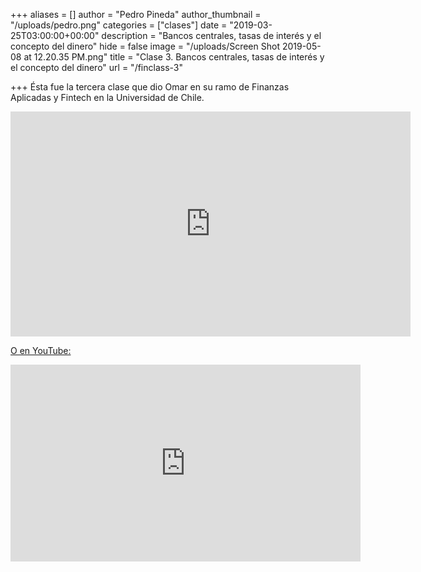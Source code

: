 +++
aliases = []
author = "Pedro Pineda"
author_thumbnail = "/uploads/pedro.png"
categories = ["clases"]
date = "2019-03-25T03:00:00+00:00"
description = "Bancos centrales, tasas de interés y el concepto del dinero"
hide = false
image = "/uploads/Screen Shot 2019-05-08 at 12.20.35 PM.png"
title = "Clase 3. Bancos centrales, tasas de interés y el concepto del dinero"
url = "/finclass-3"

+++
Ésta fue la tercera clase que dio Omar en su ramo de Finanzas Aplicadas y Fintech en la Universidad de Chile.

<div style="text-align:center">
<iframe src="https://player.vimeo.com/video/334829791" width="640" height="360" frameborder="0" allow="autoplay; fullscreen" allowfullscreen></iframe> <p><a href="https://vimeo.com/334829791"></p></div>

O en YouTube:

<div style="text-align:center">  
<iframe width="560" height="315" src="https://www.youtube.com/embed/BCUnOYaG7VM" frameborder="0" allow="accelerometer; autoplay; encrypted-media; gyroscope; picture-in-picture" allowfullscreen></iframe></div>